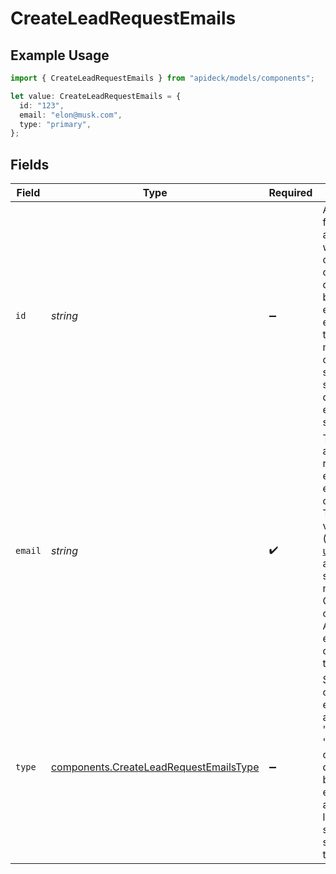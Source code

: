 # CreateLeadRequestEmails

## Example Usage

```typescript
import { CreateLeadRequestEmails } from "apideck/models/components";

let value: CreateLeadRequestEmails = {
  id: "123",
  email: "elon@musk.com",
  type: "primary",
};
```

## Fields

| Field                                                                                                                                                                                                                                                                                                               | Type                                                                                                                                                                                                                                                                                                                | Required                                                                                                                                                                                                                                                                                                            | Description                                                                                                                                                                                                                                                                                                         | Example                                                                                                                                                                                                                                                                                                             |
| ------------------------------------------------------------------------------------------------------------------------------------------------------------------------------------------------------------------------------------------------------------------------------------------------------------------- | ------------------------------------------------------------------------------------------------------------------------------------------------------------------------------------------------------------------------------------------------------------------------------------------------------------------- | ------------------------------------------------------------------------------------------------------------------------------------------------------------------------------------------------------------------------------------------------------------------------------------------------------------------- | ------------------------------------------------------------------------------------------------------------------------------------------------------------------------------------------------------------------------------------------------------------------------------------------------------------------- | ------------------------------------------------------------------------------------------------------------------------------------------------------------------------------------------------------------------------------------------------------------------------------------------------------------------- |
| `id`                                                                                                                                                                                                                                                                                                                | *string*                                                                                                                                                                                                                                                                                                            | :heavy_minus_sign:                                                                                                                                                                                                                                                                                                  | A unique identifier for each email address associated with the lead. This optional field is crucial for distinguishing between multiple email entries, ensuring accurate tracking and management of lead communications. It should be a unique string that does not duplicate any other email ID within the system. | 123                                                                                                                                                                                                                                                                                                                 |
| `email`                                                                                                                                                                                                                                                                                                             | *string*                                                                                                                                                                                                                                                                                                            | :heavy_check_mark:                                                                                                                                                                                                                                                                                                  | The primary email address for the lead, required for establishing electronic communication. This field must be a valid email format (e.g., user@example.com) and is essential for sending updates, newsletters, or any CRM-related correspondence. Accurate entry ensures effective communication with the lead.    | elon@musk.com                                                                                                                                                                                                                                                                                                       |
| `type`                                                                                                                                                                                                                                                                                                              | [components.CreateLeadRequestEmailsType](../../models/components/createleadrequestemailstype.md)                                                                                                                                                                                                                    | :heavy_minus_sign:                                                                                                                                                                                                                                                                                                  | Specifies the category of the email address, such as 'work', 'personal', or 'other'. This helps in organizing and distinguishing between different email addresses associated with the lead. If provided, it should be a valid string representing the email type.                                                  | primary                                                                                                                                                                                                                                                                                                             |